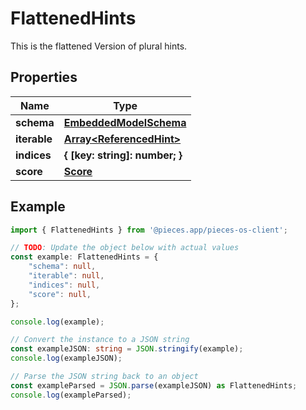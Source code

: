 
# FlattenedHints

This is the flattened Version of plural hints.

## Properties

Name | Type
------------ | -------------
**schema** | [**EmbeddedModelSchema**](EmbeddedModelSchema)
**iterable** | [**Array&lt;ReferencedHint&gt;**](ReferencedHint)
**indices** | **\{ [key: string]: number; \}**
**score** | [**Score**](Score)

## Example

```typescript
import { FlattenedHints } from '@pieces.app/pieces-os-client';

// TODO: Update the object below with actual values
const example: FlattenedHints = {
    "schema": null,
    "iterable": null,
    "indices": null,
    "score": null,
};

console.log(example);

// Convert the instance to a JSON string
const exampleJSON: string = JSON.stringify(example);
console.log(exampleJSON);

// Parse the JSON string back to an object
const exampleParsed = JSON.parse(exampleJSON) as FlattenedHints;
console.log(exampleParsed);
```



